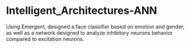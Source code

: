 # Intelligent_Architectures-ANN
Using Emergent, designed a face classifier based on emotion and gender, as well as a network designed to analyze inhibitory neurons behavior compared to excitation neurons.
